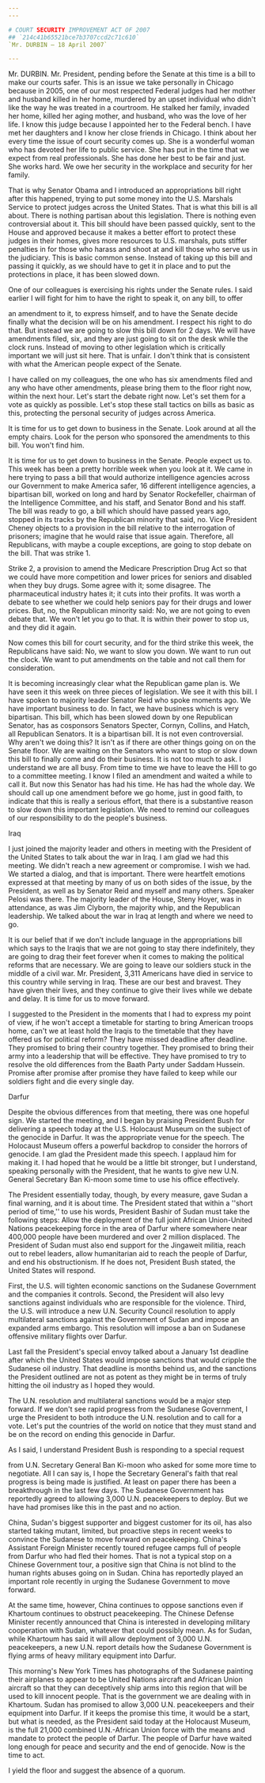 ```yaml
---
---

# COURT SECURITY IMPROVEMENT ACT OF 2007
## `214c41b65521bce7b3707ccd2c71c610`
`Mr. DURBIN — 18 April 2007`

---
```



Mr. DURBIN. Mr. President, pending before the Senate at this time is 
a bill to make our courts safer. This is an issue we take personally in 
Chicago because in 2005, one of our most respected Federal judges had 
her mother and husband killed in her home, murdered by an upset 
individual who didn't like the way he was treated in a courtroom. He 
stalked her family, invaded her home, killed her aging mother, and 
husband, who was the love of her life. I know this judge because I 
appointed her to the Federal bench. I have met her daughters and I know 
her close friends in Chicago. I think about her every time the issue of 
court security comes up. She is a wonderful woman who has devoted her 
life to public service. She has put in the time that we expect from 
real professionals. She has done her best to be fair and just. She 
works hard. We owe her security in the workplace and security for her 
family.

That is why Senator Obama and I introduced an appropriations bill 
right after this happened, trying to put some money into the U.S. 
Marshals Service to protect judges across the United States. That is 
what this bill is all about. There is nothing partisan about this 
legislation. There is nothing even controversial about it. This bill 
should have been passed quickly, sent to the House and approved because 
it makes a better effort to protect these judges in their homes, gives 
more resources to U.S. marshals, puts stiffer penalties in for those 
who harass and shoot at and kill those who serve us in the judiciary. 
This is basic common sense. Instead of taking up this bill and passing 
it quickly, as we should have to get it in place and to put the 
protections in place, it has been slowed down.

One of our colleagues is exercising his rights under the Senate 
rules. I said earlier I will fight for him to have the right to speak 
it, on any bill, to offer


an amendment to it, to express himself, and to have the Senate decide 
finally what the decision will be on his amendment. I respect his right 
to do that. But instead we are going to slow this bill down for 2 days. 
We will have amendments filed, six, and they are just going to sit on 
the desk while the clock runs. Instead of moving to other legislation 
which is critically important we will just sit here. That is unfair. I 
don't think that is consistent with what the American people expect of 
the Senate.

I have called on my colleagues, the one who has six amendments filed 
and any who have other amendments, please bring them to the floor right 
now, within the next hour. Let's start the debate right now. Let's set 
them for a vote as quickly as possible. Let's stop these stall tactics 
on bills as basic as this, protecting the personal security of judges 
across America.

It is time for us to get down to business in the Senate. Look around 
at all the empty chairs. Look for the person who sponsored the 
amendments to this bill. You won't find him.

It is time for us to get down to business in the Senate. People 
expect us to. This week has been a pretty horrible week when you look 
at it. We came in here trying to pass a bill that would authorize 
intelligence agencies across our Government to make America safer, 16 
different intelligence agencies, a bipartisan bill, worked on long and 
hard by Senator Rockefeller, chairman of the Intelligence Committee, 
and his staff, and Senator Bond and his staff. The bill was ready to 
go, a bill which should have passed years ago, stopped in its tracks by 
the Republican minority that said, no. Vice President Cheney objects to 
a provision in the bill relative to the interrogation of prisoners; 
imagine that he would raise that issue again. Therefore, all 
Republicans, with maybe a couple exceptions, are going to stop debate 
on the bill. That was strike 1.

Strike 2, a provision to amend the Medicare Prescription Drug Act so 
that we could have more competition and lower prices for seniors and 
disabled when they buy drugs. Some agree with it; some disagree. The 
pharmaceutical industry hates it; it cuts into their profits. It was 
worth a debate to see whether we could help seniors pay for their drugs 
and lower prices. But, no, the Republican minority said: No, we are not 
going to even debate that. We won't let you go to that. It is within 
their power to stop us, and they did it again.

Now comes this bill for court security, and for the third strike this 
week, the Republicans have said: No, we want to slow you down. We want 
to run out the clock. We want to put amendments on the table and not 
call them for consideration.

It is becoming increasingly clear what the Republican game plan is. 
We have seen it this week on three pieces of legislation. We see it 
with this bill. I have spoken to majority leader Senator Reid who spoke 
moments ago. We have important business to do. In fact, we have 
business which is very bipartisan. This bill, which has been slowed 
down by one Republican Senator, has as cosponsors Senators Specter, 
Cornyn, Collins, and Hatch, all Republican Senators. It is a bipartisan 
bill. It is not even controversial. Why aren't we doing this? It isn't 
as if there are other things going on on the Senate floor. We are 
waiting on the Senators who want to stop or slow down this bill to 
finally come and do their business. It is not too much to ask. I 
understand we are all busy. From time to time we have to leave the Hill 
to go to a committee meeting. I know I filed an amendment and waited a 
while to call it. But now this Senator has had his time. He has had the 
whole day. We should call up one amendment before we go home, just in 
good faith, to indicate that this is really a serious effort, that 
there is a substantive reason to slow down this important legislation. 
We need to remind our colleagues of our responsibility to do the 
people's business.



















Iraq


I just joined the majority leader and others in meeting with the 
President of the United States to talk about the war in Iraq. I am glad 
we had this meeting. We didn't reach a new agreement or compromise. I 
wish we had. We started a dialog, and that is important. There were 
heartfelt emotions expressed at that meeting by many of us on both 
sides of the issue, by the President, as well as by Senator Reid and 
myself and many others. Speaker Pelosi was there. The majority leader 
of the House, Steny Hoyer, was in attendance, as was Jim Clyborn, the 
majority whip, and the Republican leadership. We talked about the war 
in Iraq at length and where we need to go.

It is our belief that if we don't include language in the 
appropriations bill which says to the Iraqis that we are not going to 
stay there indefinitely, they are going to drag their feet forever when 
it comes to making the political reforms that are necessary. We are 
going to leave our soldiers stuck in the middle of a civil war. Mr. 
President, 3,311 Americans have died in service to this country while 
serving in Iraq. These are our best and bravest. They have given their 
lives, and they continue to give their lives while we debate and delay. 
It is time for us to move forward.

I suggested to the President in the moments that I had to express my 
point of view, if he won't accept a timetable for starting to bring 
American troops home, can't we at least hold the Iraqis to the 
timetable that they have offered us for political reform? They have 
missed deadline after deadline. They promised to bring their country 
together. They promised to bring their army into a leadership that will 
be effective. They have promised to try to resolve the old differences 
from the Baath Party under Saddam Hussein. Promise after promise after 
promise they have failed to keep while our soldiers fight and die every 
single day.


















 Darfur


Despite the obvious differences from that meeting, there was one 
hopeful sign. We started the meeting, and I began by praising President 
Bush for delivering a speech today at the U.S. Holocaust Museum on the 
subject of the genocide in Darfur. It was the appropriate venue for the 
speech. The Holocaust Museum offers a powerful backdrop to consider the 
horrors of genocide. I am glad the President made this speech. I 
applaud him for making it. I had hoped that he would be a little bit 
stronger, but I understand, speaking personally with the President, 
that he wants to give new U.N. General Secretary Ban Ki-moon some time 
to use his office effectively.

The President essentially today, though, by every measure, gave Sudan 
a final warning, and it is about time. The President stated that within 
a ''short period of time,'' to use his words, President Bashir of Sudan 
must take the following steps: Allow the deployment of the full joint 
African Union-United Nations peacekeeping force in the area of Darfur 
where somewhere near 400,000 people have been murdered and over 2 
million displaced. The President of Sudan must also end support for the 
Jingaweit militia, reach out to rebel leaders, allow humanitarian aid 
to reach the people of Darfur, and end his obstructionism. If he does 
not, President Bush stated, the United States will respond.

First, the U.S. will tighten economic sanctions on the Sudanese 
Government and the companies it controls. Second, the President will 
also levy sanctions against individuals who are responsible for the 
violence. Third, the U.S. will introduce a new U.N. Security Council 
resolution to apply multilateral sanctions against the Government of 
Sudan and impose an expanded arms embargo. This resolution will impose 
a ban on Sudanese offensive military flights over Darfur.

Last fall the President's special envoy talked about a January 1st 
deadline after which the United States would impose sanctions that 
would cripple the Sudanese oil industry. That deadline is months behind 
us, and the sanctions the President outlined are not as potent as they 
might be in terms of truly hitting the oil industry as I hoped they 
would.

The U.N. resolution and multilateral sanctions would be a major step 
forward. If we don't see rapid progress from the Sudanese Government, I 
urge the President to both introduce the U.N. resolution and to call 
for a vote. Let's put the countries of the world on notice that they 
must stand and be on the record on ending this genocide in Darfur.

As I said, I understand President Bush is responding to a special 
request


from U.N. Secretary General Ban Ki-moon who asked for some more time to 
negotiate. All I can say is, I hope the Secretary General's faith that 
real progress is being made is justified. At least on paper there has 
been a breakthrough in the last few days. The Sudanese Government has 
reportedly agreed to allowing 3,000 U.N. peacekeepers to deploy. But we 
have had promises like this in the past and no action.

China, Sudan's biggest supporter and biggest customer for its oil, 
has also started taking mutant, limited, but proactive steps in recent 
weeks to convince the Sudanese to move forward on peacekeeping. China's 
Assistant Foreign Minister recently toured refugee camps full of people 
from Darfur who had fled their homes. That is not a typical stop on a 
Chinese Government tour, a positive sign that China is not blind to the 
human rights abuses going on in Sudan. China has reportedly played an 
important role recently in urging the Sudanese Government to move 
forward.

At the same time, however, China continues to oppose sanctions even 
if Khartoum continues to obstruct peacekeeping. The Chinese Defense 
Minister recently announced that China is interested in developing 
military cooperation with Sudan, whatever that could possibly mean. As 
for Sudan, while Khartoum has said it will allow deployment of 3,000 
U.N. peacekeepers, a new U.N. report details how the Sudanese 
Government is flying arms of heavy military equipment into Darfur.

This morning's New York Times has photographs of the Sudanese 
painting their airplanes to appear to be United Nations aircraft and 
African Union aircraft so that they can deceptively ship arms into this 
region that will be used to kill innocent people. That is the 
government we are dealing with in Khartoum. Sudan has promised to allow 
3,000 U.N. peacekeepers and their equipment into Darfur. If it keeps 
the promise this time, it would be a start, but what is needed, as the 
President said today at the Holocaust Museum, is the full 21,000 
combined U.N.-African Union force with the means and mandate to protect 
the people of Darfur. The people of Darfur have waited long enough for 
peace and security and the end of genocide. Now is the time to act.

I yield the floor and suggest the absence of a quorum.